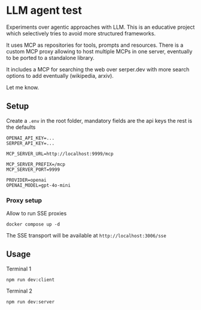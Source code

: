 # LLM agent test

Experiments over agentic approaches with LLM. This is an educative project which selectively tries to avoid more structured frameworks.

It uses MCP as repositories for tools, prompts and resources. There is a custom MCP proxy allowing to host multiple MCPs in one server, eventually to be ported to a standalone library.

It includes a MCP for searching the web over serper.dev with more search options to add eventually (wikipedia, arxiv).

Let me know.

## Setup 
Create a `.env` in the root folder, mandatory fields are the api keys the rest is the defaults

```
OPENAI_API_KEY=...
SERPER_API_KEY=...

MCP_SERVER_URL=http://localhost:9999/mcp

MCP_SERVER_PREFIX=/mcp
MCP_SERVER_PORT=9999

PROVIDER=openai
OPENAI_MODEL=gpt-4o-mini
```

### Proxy setup

Allow to run SSE proxies 

`docker compose up -d`

The SSE transport will be available at `http://localhost:3006/sse`

## Usage

Terminal 1

`npm run dev:client`

Terminal 2

`npm run dev:server`

